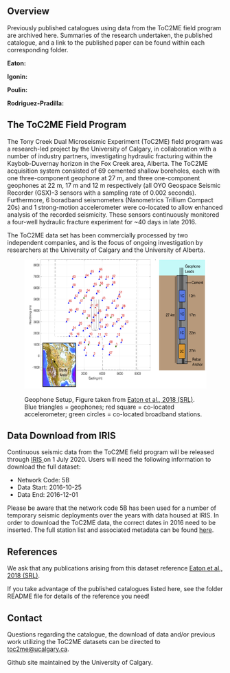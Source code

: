 <body>
<h2> Overview </h2>

<p> Previously published catalogues using data from the ToC2ME field program are archived here. Summaries of the research undertaken, the published catalogue, and a link to the published paper can be found within each corresponding folder. </p>
    
<b> Eaton:</b>
    
<b> Igonin:</b>
   
<b> Poulin:</b>
    
<b> Rodriguez-Pradilla:</b>
  

<h2> The ToC2ME Field Program </h2>

<p> The Tony Creek Dual Microseismic Experiment (ToC2ME) field program was a research-led project by the University of Calgary, in collaboration with a number of industry partners, investigating hydraulic fracturing within the Kaybob-Duvernay horizon in the Fox Creek area, Alberta. The ToC2ME acquisition system consisted of 69 cemented shallow boreholes, each with one three-component geophone at 27 m, and three one-component geophones at 22 m, 17 m and 12 m respectively (all OYO Geospace Seismic Recorder (GSX)-3 sensors with a sampling rate of 0.002 seconds). Furthermore, 6 boradband seismometers (Nanometrics Trillium Compact 20s) and 1 strong-motion accelerometer were co-located to allow enhanced analysis of the recorded seismicity. These sensors continuously monitored a four-well hydraulic fracture experiment for ~40 days in late 2016. </p>

<p> The ToC2ME data set has been commercially processed by two independent companies, and is the focus of ongoing investigation by researchers at the University of Calgary and the University of Alberta. </p>

<figure>
  <p><img src="https://github.com/ToC2ME/ToC2ME/blob/master/Eaton2018_ToC2ME_Setup.png" alt="ToC2ME Geophone setup - Eaton et al., 2018 (SRL)" width="500" height="300px" text-align="center" font-style="italic" font-size="smaller" >
  <figcaption> Geophone Setup, Figure taken from <a href="https://pubs.geoscienceworld.org/ssa/srl/article/543218/induced-seismicity-characterization-during?casa_token=yArCmgQ71zcAAAAA:UXJD2MdzlhdUL5ne-4YOeuTvqB1ErPE0j6u0QSxSscg8X_ddWxPl50OUESPFCUn3MILZgKs"> Eaton et al., 2018 (SRL)</a>. Blue triangles = geophones; red square = co-located accelerometer; green circles = co-located broadband stations. </figcaption>
</figure>

<h2> Data Download from IRIS </h2>

<p> Continuous seismic data from the ToC2ME field program will be released through <a href="https://ds.iris.edu/ds/nodes/dmc/forms/breqfast-request/"> IRIS </a> on 1 July 2020. Users will need the following information to download the full dataset: </p>

<ul>
  <li>Network Code: 5B </li>
  <li>Data Start: 2016-10-25 </li>
  <li>Data End: 2016-12-01 </li>
</ul>

<p> Please be aware that the network code 5B has been used for a number of temporary seismic deployments over the years with data housed at IRIS. In order to download the ToC2ME data, the correct dates in 2016 need to be inserted. The full station list and associated metadata can be found <a href="https://ds.iris.edu/mda/5B/?starttime=2016-01-01T00:00:00&endtime=2017-12-31T23:59:59"> here</a>. </p>

<h2> References </h2>

<p> We ask that any publications arising from this dataset reference <a href="https://pubs.geoscienceworld.org/ssa/srl/article/543218/induced-seismicity-characterization-during?casa_token=yArCmgQ71zcAAAAA:UXJD2MdzlhdUL5ne-4YOeuTvqB1ErPE0j6u0QSxSscg8X_ddWxPl50OUESPFCUn3MILZgKs"> Eaton et al., 2018 (SRL)</a>. </p>

<p> If you take advantage of the published catalogues listed here, see the folder README file for details of the reference you need! </p>

<h2> Contact </h2>

<p> Questions regarding the catalogue, the download of data and/or previous work utilizing the ToC2ME datasets can be directed to <a href="mailto:toc2me@ucalgary.ca">toc2me@ucalgary.ca</a>. </p>

<p> Github site maintained by the University of Calgary. </p>

</body>
